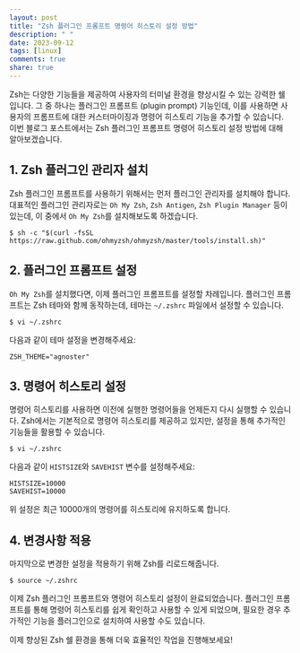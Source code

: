 ```yaml
---
layout: post
title: "Zsh 플러그인 프롬프트 명령어 히스토리 설정 방법"
description: " "
date: 2023-09-12
tags: [linux]
comments: true
share: true
---
```


Zsh는 다양한 기능들을 제공하여 사용자의 터미널 환경을 향상시킬 수 있는 강력한 쉘입니다. 그 중 하나는 플러그인 프롬프트 (plugin prompt) 기능인데, 이를 사용하면 사용자의 프롬프트에 대한 커스터마이징과 명령어 히스토리 기능을 추가할 수 있습니다. 이번 블로그 포스트에서는 Zsh 플러그인 프롬프트 명령어 히스토리 설정 방법에 대해 알아보겠습니다.

## 1. Zsh 플러그인 관리자 설치

Zsh 플러그인 프롬프트를 사용하기 위해서는 먼저 플러그인 관리자를 설치해야 합니다. 대표적인 플러그인 관리자로는 `Oh My Zsh`, `Zsh Antigen`, `Zsh Plugin Manager` 등이 있는데, 이 중에서 `Oh My Zsh`를 설치해보도록 하겠습니다.

```shell
$ sh -c "$(curl -fsSL https://raw.github.com/ohmyzsh/ohmyzsh/master/tools/install.sh)"
```

## 2. 플러그인 프롬프트 설정

`Oh My Zsh`를 설치했다면, 이제 플러그인 프롬프트를 설정할 차례입니다. 플러그인 프롬프트는 Zsh 테마와 함께 동작하는데, 테마는 `~/.zshrc` 파일에서 설정할 수 있습니다.

```shell
$ vi ~/.zshrc
```

다음과 같이 테마 설정을 변경해주세요:

```shell
ZSH_THEME="agnoster"
```

## 3. 명령어 히스토리 설정

명령어 히스토리를 사용하면 이전에 실행한 명령어들을 언제든지 다시 실행할 수 있습니다. Zsh에서는 기본적으로 명령어 히스토리를 제공하고 있지만, 설정을 통해 추가적인 기능들을 활용할 수 있습니다.

```shell
$ vi ~/.zshrc
```

다음과 같이 `HISTSIZE`와 `SAVEHIST` 변수를 설정해주세요:

```shell
HISTSIZE=10000
SAVEHIST=10000
```

위 설정은 최근 10000개의 명령어를 히스토리에 유지하도록 합니다.

## 4. 변경사항 적용

마지막으로 변경한 설정을 적용하기 위해 Zsh를 리로드해줍니다.

```shell
$ source ~/.zshrc
```

이제 Zsh 플러그인 프롬프트와 명령어 히스토리 설정이 완료되었습니다. 플러그인 프롬프트를 통해 명령어 히스토리를 쉽게 확인하고 사용할 수 있게 되었으며, 필요한 경우 추가적인 기능을 플러그인으로 설치하여 사용할 수도 있습니다.

이제 향상된 Zsh 쉘 환경을 통해 더욱 효율적인 작업을 진행해보세요!